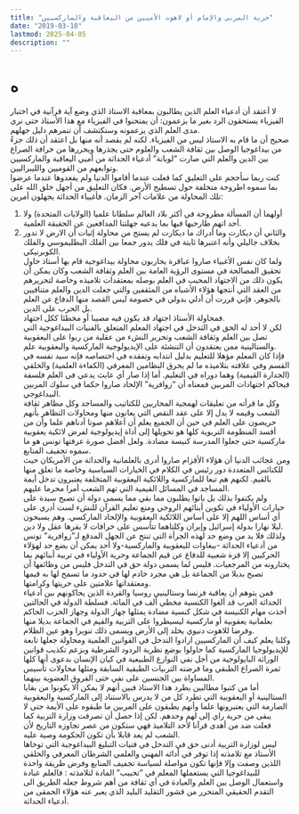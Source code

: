 ```yaml
---
title: "حرية المربي والإمام أو لاهوت الأميين من اليعاقبة والماركسيين"
date: "2019-03-18"
lastmod: 2025-04-05
description: ""
---
```

# **ه**

لا أعتقد أن أدعياء العلم الذين يطالبون بمعاقبة الاستاذ الذي وضع آية قرآنية في اختبار الفيزياء يستحقون الرد بغير ما يزعمون: أن يمتحنوا في الفيزياء مع هذا الأستاذ حتى نرى مدى العلم الذي يزعمونه وسنكتشف أن تنمرهم دليل جهلهم.   
صحيح أن ما قام به الاستاذ ليس من الفيزياء. لكنه لم يقصد أنه منها بل اعتقد أن ذلك جزءً من بيداغوجيا الوصل بين ثقافة الشعب والعلوم حتى يجذرها ويحررها من خرافة الصراع بين الدين والعلم التي صارت “لوبانة” أدعياء الحداثة من أميي اليعاقبة والماركسيين وتوابعهم من القوميين والليبراليين.  
كنت ربما سأحجم على التعليق كما فعلت عندما أقاموا الدنيا ولم يقعدوها عندما عرضوا بما سموه اطروحة متخلفة حول تسطيح الأرض. فكان التعليق من أجهل خلق الله على تلك المحاولة من علامات آخر الزمان. فأغبياء الحداثة يجهلون أمرين:  
1. أولهما أن المسألة مطروحة في أكثر بلاد العالم سلطانا علميا (الولايات المتحدة) ولا أحد اتهم طارحيها فيها بما يدعيه جهلتنا المدافعين عن الحقيقة العلمية.  
2. والثاني أن ديكارت وما أدراك ما ديكارت لم يستح من محاولة إثبات أن الارض لا تدور بخلاف جاليلي وأنه اعتبرها ثابتة في فلك يدور جمعا بين الفلك البطليموسي والفلك الكوبرنيكي.  
ولما كان نفس الأغبياء صاروا عباقرة يحاربون محاولة بيداغوجية قام بها أستاذ حاول تحقيق المصالحة في مستوى الرؤية العامة بين العلم وثقافة الشعب وكان يمكن أن يكون ذلك من الاجتهاد المحبب في العلم بوصله بمعتقدات تلاميذه وخاصة لتحريرهم من العقد التي أنتجها هؤلاء الأشباه من المثقفين والتي جعلت الدين والعلم متنافيين بالجوهر، فإني قررت أن أدلي بدولي في خصومة ليس القصد منها الدفاع عن العلم بل الحرب على الدين.  
فمحاولة الأستاذ اجتهاد قد يكون فيه مصيبا أو مخطئا ككل اجتهاد.   
لكن لا أحد له الحق في التدخل في اجتهاد المعلم المتعلق بالفنيات البيداغوجية التي تصل بين العلم وثقافة الشعب وتحرير النشء من عقلية من ربوا على اليعقوبية والستالينية ممن يعتقدون أن التنشئة على الإيديولوجية الماركسية واليعقوبية علم.  
فإذا كان المعلم مؤهلا للتعليم بدليل انتدابه وتفقده في اختصاصه فإنه سيد نفسه في القسم وفي علاقته بتلاميذه ما لم يخرق النظامين المعرفي (الكفاءة العلمية) والخلقي (الجدارة القيمية) وهما دوراه في التعليم. أما إذا صار أي عابث يدعي في العلم فلسفة فيحاكم اجتهادات المربين فمعناه أن “زوافرية” الإلحاد صاروا حكما في سلوك المربين البيداغوجي.  
وكل ما قرأته من تعليقات لهمجية المحاربين للكتاتيب والمساجد وكل مظاهر ثقافة الشعب وقيمه لا يدل إلا على عقد النقص التي يعانون منها ومحاولات التظاهر بأنهم حريصون على العلم في حين أن الجميع يعلم أن أعلاهم صوتا أدناهم علما وأن من أفسد المنظومة التربوية كلها هو تحويلها إلى أداة إيديولوجية لفرض لائكية يعقوبية ماركسية حتى جعلوا المدرسة كنيسة مضادة. ولعل أفضل صورة عرفتها تونس هو ما سموه تجفيف المنابع.  
ومن عجائب الدنيا أن هؤلاء الأقزام صاروا أدرى بالعلمانية والحداثة من الأمريكان حيث للكنائس المتعددة دور رئيس في الكلام في الخيارات السياسية وخاصة ما تعلق منها بالقيم. لكنهم هم تبعا للماركسية واللائكية اليعقوبية المتخلفة يعتبرون تدخل أيمة المساجد في المسائل القيمية التي تهم الشعب أمرا محرما عليهم.  
ولم يكتفوا بذلك بل باتوا يطلبون مما بقي مما يسمى دولة أن تصبح سيدة على خيارات الأولياء في تكوين أبنائهم الروحي ومنع تعليم القرآن للنشء لست أدري على أي أساس اللهم إلا على أساس اللائكية اليعقوبية والإلحاد الماركسي. وهم يسبحون ليلا نهارا بدولة إسرائيل وإيران وكلتاهما تتأسس على خرافات لا يقرها عقل ولا دين.  
ولذلك فلا بد من وضع حد لهذه الجرأة التي تنتج عن الجهل المدقع لـ”زوافرية” تونس من أدعياء الحداثة -ببغاوات لليعقوبية والماركسية-ولا أحد يمكن أن يضع حد لهؤلاء الحركيين إلا فزة شعبية للدفاع عن قيم الجماعة وحرية الأولياء في تربية أبنائهم بما يختارونه من المرجعيات. فليس لما يسمى دولة حق في التدخل فليس من وظائفها أن تصبح بديلا من الجماعة بل هي مجرد خادم لها في حدود ما تسمح لها به قيمها ومعتقداتها علامتين على حريتها وكرامتها.  
فمن يتوهم أن يعاقبة فرنسا وستالينيي روسيا والقردة الذين يحاكونهم بين أدعياء الحداثة العرب قد ألغوا الكنسية مخطي ألف في المائة. فسلطة الدولة في الحالتين أخذت مهام الكنيسة في شكل كنسية مضادة يمثلها جهاز الدولة وجهاز الحزب الحاكم بعلمانية يعقوبية أو ماركسية ليسيطروا على التربية والقيم في الجماعة بديلا منها وفرضا للاهوت دنيوي يخلد إلى الأرض ويسمى ذلك تنويرا وهو عين الظلام.  
وكلنا يعلم كيف أن الماركسيين ارادوا التدخل في القوانين العلمية ومحاولة جعلها تابعة للإيديولوجيا الماركسية كما حاولوا بوضع نظرية الردود الشرطية وبزعم تكذيب قوانين الوراثة البايولوجية من أجل نفي النوازع الطبيعية في كيان الإنسان بدعوى أنها كلها ثمرة الصراع الطبقي وما فرضته التربيات الطبقية السابقة ومثلها محاولات تأسيس المساواة بين الجنسين على نفي حتى الفروق العضوية بينهما.  
أما من كتبوا مطالبين بطرد هذا الاستاذ فبين أنهم لا يمكن ألا يكونوا من بقايا الستالينية أو اليعقوبية التي تطرد كل من لا يدرس بالاستناد إلى الماركسية واليعقوبية الصارمة التي يعتبرونها علما وأنهم يطبقون على المربين ما طبقوه على الأيمة حتى لا يبقى من حرية راي إلى لهم وحدهم. لكن إذا حصل أن تصرفت وزارة التربية كما فعلت ضد من أهدى قرآنا لأحد التلاميذ فهي ستكون من عصر تجاوزه التاريخ لأن الشعب لم يعد قابلا بأن تكون الحكومة وصية عليه.  
ليس لوزارة التربية أدنى حق في التدخل في فنيات التبليغ البيداغوجية التي توخاها الأستاذ مع تلامذته إذا توفر في أدائه المهني والعلمي الشرطان المعرفي والخلقي اللذين وصفت وإلا فإنها تكون مواصلة لسياسة تجفيف المنابع وفرض طريقة واحدة للبيداغوجيا التي يستعملها المعلم في “تحبيب” المادة لتلامذته : فالعلم عبادة واستعمال الوصل بين العلم والعبادة في أي ثقافة من أهم شروط جعله الطريق الى التقدم الحقيقي المتحرر من قشور التقليد البليد الذي يعبر عنه هؤلاء الحمقى من أدعياء الحداثة.

###
